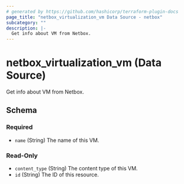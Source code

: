 ```yaml
---
# generated by https://github.com/hashicorp/terraform-plugin-docs
page_title: "netbox_virtualization_vm Data Source - netbox"
subcategory: ""
description: |-
  Get info about VM from Netbox.
---
```


# netbox_virtualization_vm (Data Source)

Get info about VM from Netbox.



<!-- schema generated by tfplugindocs -->
## Schema

### Required

- `name` (String) The name of this VM.

### Read-Only

- `content_type` (String) The content type of this VM.
- `id` (String) The ID of this resource.

